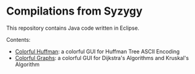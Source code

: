 # Compilations from Syzygy

This repository contains Java code written in Eclipse.

Contents:
* [Colorful Huffman](HW4/src/): a colorful GUI for Huffman Tree ASCII Encoding
* [Colorful Graphs](HW5/src/): a colorful GUI for Dijkstra's Algorithms and Kruskal's Algorithm
